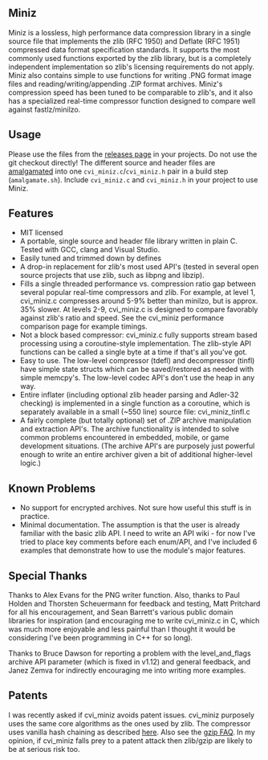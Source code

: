 ## Miniz

Miniz is a lossless, high performance data compression library in a single source file that implements the zlib (RFC 1950) and Deflate (RFC 1951) compressed data format specification standards. It supports the most commonly used functions exported by the zlib library, but is a completely independent implementation so zlib's licensing requirements do not apply. Miniz also contains simple to use functions for writing .PNG format image files and reading/writing/appending .ZIP format archives. Miniz's compression speed has been tuned to be comparable to zlib's, and it also has a specialized real-time compressor function designed to compare well against fastlz/minilzo.

## Usage

Please use the files from the [releases page](https://github.com/richgel999/cvi_miniz/releases) in your projects. Do not use the git checkout directly! The different source and header files are [amalgamated](https://www.sqlite.org/amalgamation.html) into one `cvi_miniz.c`/`cvi_miniz.h` pair in a build step (`amalgamate.sh`). Include `cvi_miniz.c` and `cvi_miniz.h` in your project to use Miniz.

## Features

* MIT licensed
* A portable, single source and header file library written in plain C. Tested with GCC, clang and Visual Studio.
* Easily tuned and trimmed down by defines
* A drop-in replacement for zlib's most used API's (tested in several open source projects that use zlib, such as libpng and libzip).
* Fills a single threaded performance vs. compression ratio gap between several popular real-time compressors and zlib. For example, at level 1, cvi_miniz.c compresses around 5-9% better than minilzo, but is approx. 35% slower. At levels 2-9, cvi_miniz.c is designed to compare favorably against zlib's ratio and speed. See the cvi_miniz performance comparison page for example timings.
* Not a block based compressor: cvi_miniz.c fully supports stream based processing using a coroutine-style implementation. The zlib-style API functions can be called a single byte at a time if that's all you've got.
* Easy to use. The low-level compressor (tdefl) and decompressor (tinfl) have simple state structs which can be saved/restored as needed with simple memcpy's. The low-level codec API's don't use the heap in any way.
* Entire inflater (including optional zlib header parsing and Adler-32 checking) is implemented in a single function as a coroutine, which is separately available in a small (~550 line) source file: cvi_miniz_tinfl.c
* A fairly complete (but totally optional) set of .ZIP archive manipulation and extraction API's. The archive functionality is intended to solve common problems encountered in embedded, mobile, or game development situations. (The archive API's are purposely just powerful enough to write an entire archiver given a bit of additional higher-level logic.)

## Known Problems

* No support for encrypted archives. Not sure how useful this stuff is in practice.
* Minimal documentation. The assumption is that the user is already familiar with the basic zlib API. I need to write an API wiki - for now I've tried to place key comments before each enum/API, and I've included 6 examples that demonstrate how to use the module's major features.

## Special Thanks

Thanks to Alex Evans for the PNG writer function. Also, thanks to Paul Holden and Thorsten Scheuermann for feedback and testing, Matt Pritchard for all his encouragement, and Sean Barrett's various public domain libraries for inspiration (and encouraging me to write cvi_miniz.c in C, which was much more enjoyable and less painful than I thought it would be considering I've been programming in C++ for so long).

Thanks to Bruce Dawson for reporting a problem with the level_and_flags archive API parameter (which is fixed in v1.12) and general feedback, and Janez Zemva for indirectly encouraging me into writing more examples.

## Patents

I was recently asked if cvi_miniz avoids patent issues. cvi_miniz purposely uses the same core algorithms as the ones used by zlib. The compressor uses vanilla hash chaining as described [here](https://datatracker.ietf.org/doc/html/rfc1951#section-4). Also see the [gzip FAQ](https://web.archive.org/web/20160308045258/http://www.gzip.org/#faq11). In my opinion, if cvi_miniz falls prey to a patent attack then zlib/gzip are likely to be at serious risk too.
